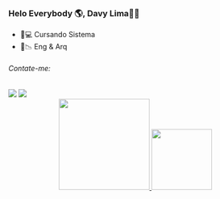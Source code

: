 ### Helo Everybody 🌎, Davy Lima✌🏼 

- 📱💻 Cursando Sistema 
- 📐📉 Eng & Arq

</div>
    <h6> Contate-me: </h6>
  <div>    
  <a href = "mailto: davyferreira027@gmail.com"><img src="https://img.shields.io/badge/-Gmail-%23333?style=for-the-badge&logo=gmail&logoColor=white" target="_blank"></a>
    <a href="https://instagram.com/DavyGFLima" target="_blank"><img src="https://img.shields.io/badge/-Instagram-%23E4405F?style=for-the-badge&logo=instagram&logoColor=white" target="_blank"></a>
<div align="center">
  <a href="https://github.com/DavyGFLima">
  <img height="180em" src="https://github-readme-stats.vercel.app/api?username=DavyGFLima&show_icons=true&theme=nightowl&include_all_commits=true&count_private=true"/>
  <img height="120em" src="https://github-readme-stats.vercel.app/api/top-langs/?username=DavyGFLima&layout=compact&langs_count=7&theme=nightowl"/>
</div>
  <div style="display: inline_block"><br>
     
     
</div>

